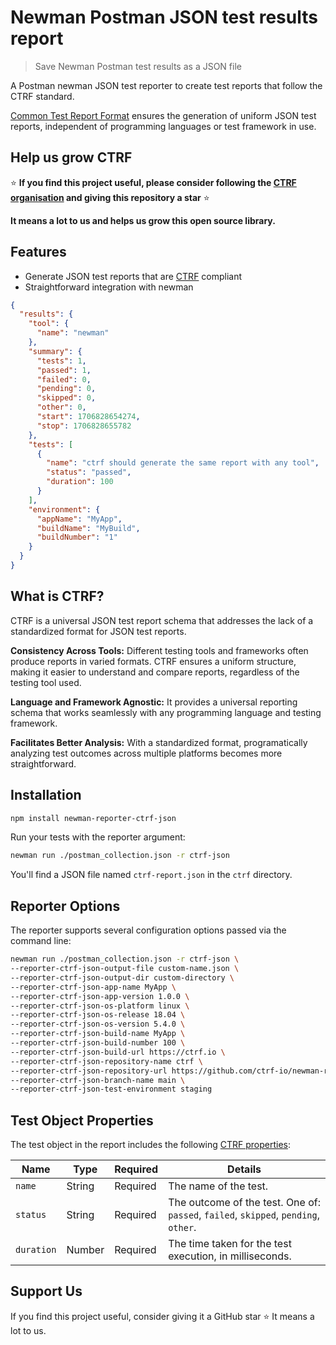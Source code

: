 # Newman Postman JSON test results report

> Save Newman Postman test results as a JSON file

A Postman newman JSON test reporter to create test reports that follow the CTRF standard.

[Common Test Report Format](https://ctrf.io) ensures the generation of uniform JSON test reports, independent of programming languages or test framework in use.

## Help us grow CTRF

⭐ **If you find this project useful, please consider following the [CTRF organisation](https://github.com/ctrf-io) and giving this repository a star** ⭐

**It means a lot to us and helps us grow this open source library.**

## Features

- Generate JSON test reports that are [CTRF](https://ctrf.io) compliant
- Straightforward integration with newman

```json
{
  "results": {
    "tool": {
      "name": "newman"
    },
    "summary": {
      "tests": 1,
      "passed": 1,
      "failed": 0,
      "pending": 0,
      "skipped": 0,
      "other": 0,
      "start": 1706828654274,
      "stop": 1706828655782
    },
    "tests": [
      {
        "name": "ctrf should generate the same report with any tool",
        "status": "passed",
        "duration": 100
      }
    ],
    "environment": {
      "appName": "MyApp",
      "buildName": "MyBuild",
      "buildNumber": "1"
    }
  }
}
```

## What is CTRF?

CTRF is a universal JSON test report schema that addresses the lack of a standardized format for JSON test reports.

**Consistency Across Tools:** Different testing tools and frameworks often produce reports in varied formats. CTRF ensures a uniform structure, making it easier to understand and compare reports, regardless of the testing tool used.

**Language and Framework Agnostic:** It provides a universal reporting schema that works seamlessly with any programming language and testing framework.

**Facilitates Better Analysis:** With a standardized format, programatically analyzing test outcomes across multiple platforms becomes more straightforward.

## Installation

```bash
npm install newman-reporter-ctrf-json
```

Run your tests with the reporter argument:

```bash
newman run ./postman_collection.json -r ctrf-json
```

You'll find a JSON file named `ctrf-report.json` in the `ctrf` directory.

## Reporter Options

The reporter supports several configuration options passed via the command line:

```bash
newman run ./postman_collection.json -r ctrf-json \
--reporter-ctrf-json-output-file custom-name.json \
--reporter-ctrf-json-output-dir custom-directory \
--reporter-ctrf-json-app-name MyApp \
--reporter-ctrf-json-app-version 1.0.0 \
--reporter-ctrf-json-os-platform linux \
--reporter-ctrf-json-os-release 18.04 \
--reporter-ctrf-json-os-version 5.4.0 \
--reporter-ctrf-json-build-name MyApp \
--reporter-ctrf-json-build-number 100 \
--reporter-ctrf-json-build-url https://ctrf.io \
--reporter-ctrf-json-repository-name ctrf \
--reporter-ctrf-json-repository-url https://github.com/ctrf-io/newman-reporter-ctrf-json \
--reporter-ctrf-json-branch-name main \
--reporter-ctrf-json-test-environment staging
```

## Test Object Properties

The test object in the report includes the following [CTRF properties](https://ctrf.io/docs/schema/test):

| Name       | Type   | Required | Details                                                                             |
| ---------- | ------ | -------- | ----------------------------------------------------------------------------------- |
| `name`     | String | Required | The name of the test.                                                               |
| `status`   | String | Required | The outcome of the test. One of: `passed`, `failed`, `skipped`, `pending`, `other`. |
| `duration` | Number | Required | The time taken for the test execution, in milliseconds.                             |

## Support Us

If you find this project useful, consider giving it a GitHub star ⭐ It means a lot to us.
